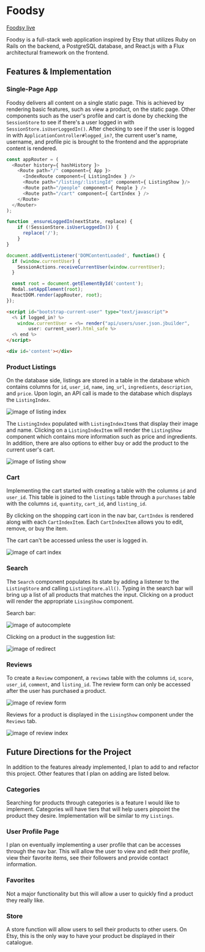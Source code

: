 # Foodsy

[Foodsy live][heroku]

[heroku]: https://www.foodsy.xyz

Foodsy is a full-stack web application inspired by Etsy that utilizes Ruby on Rails on the backend, a PostgreSQL database, and React.js with a Flux architectural framework on the frontend.  

## Features & Implementation

### Single-Page App

Foodsy delivers all content on a single static page. This is achieved by rendering basic features, such as view a product, on the static page. Other components such as the user's profile and cart is done by checking the `SessionStore`  to see if there's a user logged in with `SessionStore.isUserLoggedIn()`. After checking to see if the user is logged in with `ApplicationController#logged_in?`, the current user's name, username, and profile pic is brought to the frontend and the appropriate content is rendered.


```javascript
const appRouter = (
  <Router history={ hashHistory }>
    <Route path="/" component={ App }>
      <IndexRoute component={ ListingIndex } />
      <Route path="/listing/:listingId" component={ ListingShow }/>
      <Route path="/people" component={ People } />
      <Route path="/cart" component={ CartIndex } />    
    </Route>
  </Router>
);

function _ensureLoggedIn(nextState, replace) {
    if (!SessionStore.isUserLoggedIn()) {
      replace('/');
    }
}

document.addEventListener('DOMContentLoaded', function() {
  if (window.currentUser) {
    SessionActions.receiveCurrentUser(window.currentUser);
  }

  const root = document.getElementById('content');
  Modal.setAppElement(root);
  ReactDOM.render(appRouter, root);
});
```

```html
<script id="bootstrap-current-user" type="text/javascript">
  <% if logged_in? %>
  	window.currentUser = <%= render("api/users/user.json.jbuilder",
  		user: current_user).html_safe %>
  <% end %>
</script>

<div id='content'></div>
  ```

### Product Listings

On the database side, listings are stored in a table in the database which contains columns for `id`, `user_id`, `name`, `img_url`, `ingredients`, `description`, and `price`.  Upon login, an API call is made to the database which displays the `ListingIndex`.

![image of listing index](http://res.cloudinary.com/jonathol/image/upload/c_scale,w_800/v1496950114/Screen_Shot_2017-06-08_at_12.22.51_PM_gzengp.png)

The `ListingIndex` populated with `ListingIndexItem`s that display their image and name. Clicking on a `ListingIndexItem` will render the `ListingShow` component which contains more information such as price and ingredients. In addition, there are also options to either buy or add the product to the current user's cart.

![image of listing show](http://res.cloudinary.com/jonathol/image/upload/c_scale,w_800/v1496950112/Screen_Shot_2017-06-08_at_12.23.18_PM_ync8gm.png)

### Cart

Implementing the cart started with creating a table with the columns `id` and `user_id`. This table is joined to the `listings` table through a `purchases` table with the columns `id`, `quantity`, `cart_id`, and `listing_id`.  

By clicking on the shopping cart icon in the nav bar, `CartIndex` is rendered along with each `CartIndexItem`. Each `CartIndexItem` allows you to edit, remove, or buy the item.

The cart can't be accessed unless the user is logged in.

![image of cart index](http://res.cloudinary.com/jonathol/image/upload/c_scale,w_800/v1496950109/Screen_Shot_2017-06-08_at_12.23.58_PM_gjagqs.png)

### Search

The `Search` component populates its state by adding a listener to the `ListingStore` and calling `ListingStore.all()`. Typing in the search bar will bring up a list of all products that matches the input. Clicking on a product will render the appropriate `LisingShow` component.

Search bar:

![image of autocomplete](http://res.cloudinary.com/jonathol/image/upload/c_scale,w_800/v1496950112/Screen_Shot_2017-06-08_at_12.25.03_PM_qcaslp.png)

Clicking on a product in the suggestion list:

![image of redirect](http://res.cloudinary.com/jonathol/image/upload/c_scale,w_800/v1496950109/Screen_Shot_2017-06-08_at_12.25.32_PM_emuvpg.png)

### Reviews

To create a `Review` component, a `reviews` table with the columns `id`, `score`, `user_id`, `comment`, and `listing_id`. The review form can only be accessed after the user has purchased a product.

![image of review form](http://res.cloudinary.com/jonathol/image/upload/c_scale,w_800/v1496950107/Screen_Shot_2017-06-08_at_12.27.16_PM_ykm8go.png)

Reviews for a product is displayed in the `LisingShow` component under the `Reviews` tab.

![image of review index](http://res.cloudinary.com/jonathol/image/upload/c_scale,w_800/v1496950112/Screen_Shot_2017-06-08_at_12.27.51_PM_qq8lhc.png)

## Future Directions for the Project

In addition to the features already implemented, I plan to add to and refactor this project. Other features that I plan on adding are listed below.

### Categories

Searching for products through categories is a feature I would like to implement. Categories will have tiers that will help users pinpoint the product they desire. Implementation will be similar to my `Listings`.

### User Profile Page

I plan on eventually implementing a user profile that can be accesses through the nav bar. This will allow the user to view and edit their profile, view their favorite items, see their followers and provide contact information.

### Favorites

Not a major functionality but this will allow a user to quickly find a product they really like.

### Store

A store function will allow users to sell their products to other users. On Etsy, this is the only way to have your product be displayed in their catalogue.
